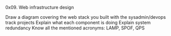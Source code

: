 0x09. Web infrastructure design

Draw a diagram covering the web stack you built with the sysadmin/devops track projects
Explain what each component is doing
Explain system redundancy
Know all the mentioned acronyms: LAMP, SPOF, QPS